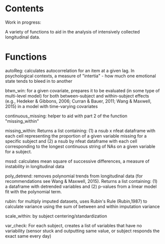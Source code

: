# Contents

Work in progress:

A variety of functions to aid in the analysis of intensively collected longitudinal data.

# Functions

autoReg: calculates autocorrelation for an item at a given lag. In psychological contexts, a measure of "intertia" - how much one emotional state tends to bleed in to another

btwn_win: for a given covariate, prepares it to be evaluated (in some type of multi-level model) for both between-subject and within-subject effects (e.g., Hedeker & Gibbons, 2006; Curran & Bauer, 2011; Wang & Maxwell, 2015) in a model with time-varying covariates

continuous_missing: helper to aid with part 2 of the function "missing_within"

missing_within: Returns a list containing: (1) a nsub x nfeat dataframe with each cell representing the proportion of a given variable missing for a specific subject and (2) a nsub by nfeat dataframe with each cell corresponding to the longest continuous string of NAs on a given variable for a subject.  

mssd: calculates mean square of successive differences, a measure of instability in longitudinal data

poly_detrend: removes polynomial trends from longitudinal data (for recommendations see Wang & Maxwell, 2015). Returns a list containing: (1) a dataframe with detrended variables and (2) p-values from a linear model fit with the polynomial term.  

rubin: for multiply imputed datasets, uses Rubin's Rule (Rubin,1987) to calculate variance using the sum of between and within imputation variance

scale_within: by subject centering/standardization

var_check: For each subject, creates a list of variables that have no variability (sensor stuck and outputting same value, or subject responds the exact same every day)

